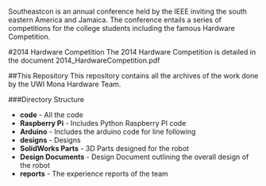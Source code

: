 Southeastcon is an annual conference held by the IEEE inviting the south eastern America and Jamaica. The conference entails a series of competitions for the college students including the famous Hardware Competition. 

#2014 Hardware Competition
The 2014 Hardware Competition is detailed in the document 2014_HardwareCompetition.pdf

##This Repository
This repository contains all the archives of the work done by the UWI Mona Hardware Team.

###Directory Structure

* **code** - All the code
 * **Raspberry Pi** - Includes Python Raspberry PI code
 * **Arduino** - Includes the arduino code for line following
* **designs** - Designs
 * **SolidWorks Parts** - 3D Parts designed for the robot
 * **Design Documents** - Design Document outlining the overall design of the robot
* **reports** - The experience reports of the team


